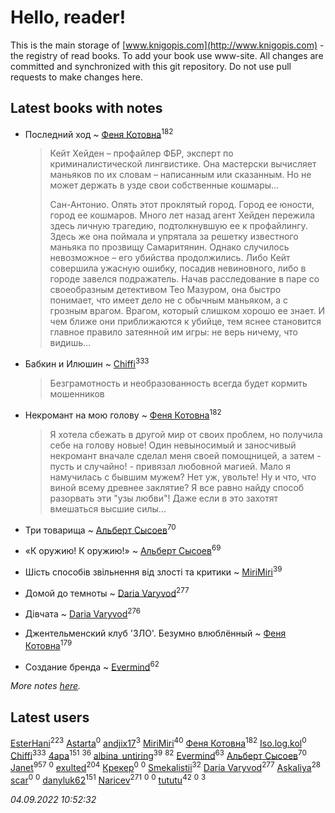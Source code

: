 # Hello, reader!
This is the main storage of [www.knigopis.com](http://www.knigopis.com) - the registry of read books.
To add your book use www-site. All changes are committed and synchronized with this git repository.
Do not use pull requests to make changes here.


## Latest books with notes
* Последний ход ~ [Феня Котовна](users/109/109746193906459706720-google)<sup>182</sup>
    > Кейт Хейден – профайлер ФБР, эксперт по криминалистической лингвистике. Она мастерски вычисляет маньяков по их словам – написанным или сказанным. Но не может держать в узде свои собственные кошмары…
    > 
    > Сан-Антонио. Опять этот проклятый город. Город ее юности, город ее кошмаров. Много лет назад агент Хейден пережила здесь личную трагедию, подтолкнувшую ее к профайлингу. Здесь же она поймала и упрятала за решетку известного маньяка по прозвищу Самаритянин. Однако случилось невозможное – его убийства продолжились. Либо Кейт совершила ужасную ошибку, посадив невиновного, либо в городе завелся подражатель. Начав расследование в паре со своеобразным детективом Тео Мазуром, она быстро понимает, что имеет дело не с обычным маньяком, а с грозным врагом. Врагом, который слишком хорошо ее знает. И чем ближе они приближаются к убийце, тем яснее становится главное правило затеянной им игры: не верь ничему, что видишь…

* Бабкин и Илюшин ~ [Chiffi](users/105/105831994080785626680-google)<sup>333</sup>
    > Безграмотность и необразованность всегда будет кормить мошенников

* Некромант на мою голову ~ [Феня Котовна](users/109/109746193906459706720-google)<sup>182</sup>
    > Я хотела сбежать в другой мир от своих проблем, но получила себе на голову новые! Один невыносимый и заносчивый некромант вначале сделал меня своей помощницей, а затем - пусть и случайно! - привязал любовной магией. Мало я намучилась с бывшим мужем? Нет уж, увольте! Ну и что, что виной всему древнее заклятие? Я все равно найду способ разорвать эти "узы любви"! Даже если в это захотят вмешаться высшие силы...

* Три товарища ~ [Альберт Сысоев](users/474/47446642-vkontakte)<sup>70</sup>

* «К оружию! К оружию!» ~ [Альберт Сысоев](users/474/47446642-vkontakte)<sup>69</sup>

* Шість способів звільнення від злості та критики ~ [MiriMiri](users/106/106107989792957993574-google)<sup>39</sup>

* Домой до темноты ~ [Daria Varyvod](users/829/829893410524253-facebook)<sup>277</sup>

* Дівчата ~ [Daria Varyvod](users/829/829893410524253-facebook)<sup>276</sup>

* Джентельменский клуб 'ЗЛО'. Безумно влюблённый ~ [Феня Котовна](users/109/109746193906459706720-google)<sup>179</sup>

* Создание бренда ~ [Evermind](users/302/302928912-vkontakte)<sup>62</sup>


_More notes [here](latest_books_with_notes.md)._


## Latest users
[EsterHani](users/305/30558181-vkontakte)<sup>223</sup> 
[Astarta](users/109/109681260016308244905-google)<sup>0</sup> 
[andjix17](users/111/111107669790056792515-google)<sup>3</sup> 
[MiriMiri](users/106/106107989792957993574-google)<sup>40</sup> 
[Феня Котовна](users/109/109746193906459706720-google)<sup>182</sup> 
[Iso.log.kol](users/113/113724398602793467597-google)<sup>0</sup> 
[Chiffi](users/105/105831994080785626680-google)<sup>333</sup> 
[4apa](users/117/117392596378069249667-google)<sup>151</sup> 
[](users/118/118248226132797004598-google)<sup>36</sup> 
[albina_untiring](users/257/2579695-vkontakte)<sup>39</sup> 
[](users/153/1537586159620888-facebook)<sup>82</sup> 
[Evermind](users/302/302928912-vkontakte)<sup>63</sup> 
[Альберт Сысоев](users/474/47446642-vkontakte)<sup>70</sup> 
[Janet](users/108/108113656204404967440-google)<sup>957</sup> 
[](users/115/115449770062296431749-google)<sup>0</sup> 
[exulted](users/100/100599204551896265722-google)<sup>204</sup> 
[Крекер](users/491/491114705-vkontakte)<sup>0</sup> 
[](users/526/526199504-vkontakte)<sup>0</sup> 
[Smekalistii](users/864/86487125-vkontakte)<sup>32</sup> 
[Daria Varyvod](users/829/829893410524253-facebook)<sup>277</sup> 
[Askaliya](users/326/326783541-vkontakte)<sup>28</sup> 
[scar](users/305/305940291-vkontakte)<sup>0</sup> 
[](users/602/602594164-yandex)<sup>0</sup> 
[danyluk62](users/374/374149854-vkontakte)<sup>151</sup> 
[Naricev](users/107/107090515204537133928-google)<sup>271</sup> 
[](users/185/185675202-vkontakte)<sup>0</sup> 
[](users/108/108518651320113412154-google)<sup>0</sup> 
[tututu](users/135/135685382-vkontakte)<sup>42</sup> 
[](users/173/17316051423275515640-mailru)<sup>0</sup> 
[](users/101/101368518035734751027-google)<sup>3</sup> 


_04.09.2022 10:52:32_
